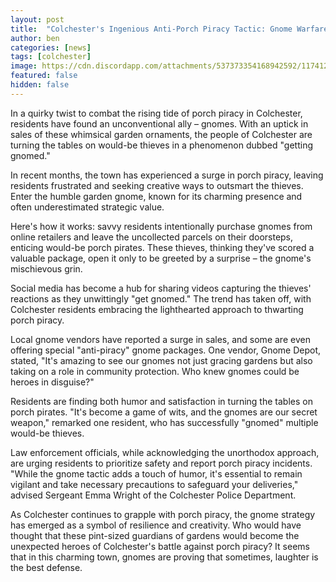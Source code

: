 ```yaml
---
layout: post
title:  "Colchester's Ingenious Anti-Porch Piracy Tactic: Gnome Warfare on Parcel Thieves"
author: ben
categories: [news]
tags: [colchester]
image: https://cdn.discordapp.com/attachments/537373354168942592/1174125715797573784/71-6Nc4WUoL.png
featured: false
hidden: false
---
```


In a quirky twist to combat the rising tide of porch piracy in Colchester, residents have found an unconventional ally – gnomes. With an uptick in sales of these whimsical garden ornaments, the people of Colchester are turning the tables on would-be thieves in a phenomenon dubbed "getting gnomed."

In recent months, the town has experienced a surge in porch piracy, leaving residents frustrated and seeking creative ways to outsmart the thieves. Enter the humble garden gnome, known for its charming presence and often underestimated strategic value.

Here's how it works: savvy residents intentionally purchase gnomes from online retailers and leave the uncollected parcels on their doorsteps, enticing would-be porch pirates. These thieves, thinking they've scored a valuable package, open it only to be greeted by a surprise – the gnome's mischievous grin.

Social media has become a hub for sharing videos capturing the thieves' reactions as they unwittingly "get gnomed." The trend has taken off, with Colchester residents embracing the lighthearted approach to thwarting porch piracy.

Local gnome vendors have reported a surge in sales, and some are even offering special "anti-piracy" gnome packages. One vendor, Gnome Depot, stated, "It's amazing to see our gnomes not just gracing gardens but also taking on a role in community protection. Who knew gnomes could be heroes in disguise?"

Residents are finding both humor and satisfaction in turning the tables on porch pirates. "It's become a game of wits, and the gnomes are our secret weapon," remarked one resident, who has successfully "gnomed" multiple would-be thieves.

Law enforcement officials, while acknowledging the unorthodox approach, are urging residents to prioritize safety and report porch piracy incidents. "While the gnome tactic adds a touch of humor, it's essential to remain vigilant and take necessary precautions to safeguard your deliveries," advised Sergeant Emma Wright of the Colchester Police Department.

As Colchester continues to grapple with porch piracy, the gnome strategy has emerged as a symbol of resilience and creativity. Who would have thought that these pint-sized guardians of gardens would become the unexpected heroes of Colchester's battle against porch piracy? It seems that in this charming town, gnomes are proving that sometimes, laughter is the best defense.
